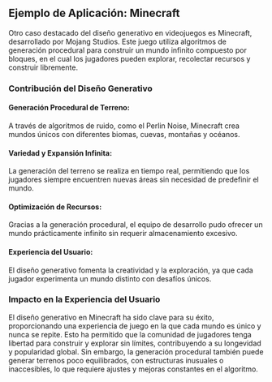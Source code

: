 ## Ejemplo de Aplicación: Minecraft

Otro caso destacado del diseño generativo en videojuegos es Minecraft, desarrollado por Mojang Studios. Este juego utiliza algoritmos de generación procedural para construir un mundo infinito compuesto por bloques, en el cual los jugadores pueden explorar, recolectar recursos y construir libremente.

### Contribución del Diseño Generativo

#### Generación Procedural de Terreno: 
A través de algoritmos de ruido, como el Perlin Noise, Minecraft crea mundos únicos con diferentes biomas, cuevas, montañas y océanos.

#### Variedad y Expansión Infinita: 
La generación del terreno se realiza en tiempo real, permitiendo que los jugadores siempre encuentren nuevas áreas sin necesidad de predefinir el mundo.

#### Optimización de Recursos: 
Gracias a la generación procedural, el equipo de desarrollo pudo ofrecer un mundo prácticamente infinito sin requerir almacenamiento excesivo.

#### Experiencia del Usuario: 
El diseño generativo fomenta la creatividad y la exploración, ya que cada jugador experimenta un mundo distinto con desafíos únicos.

### Impacto en la Experiencia del Usuario

El diseño generativo en Minecraft ha sido clave para su éxito, proporcionando una experiencia de juego en la que cada mundo es único y nunca se repite. Esto ha permitido que la comunidad de jugadores tenga libertad para construir y explorar sin límites, contribuyendo a su longevidad y popularidad global. Sin embargo, la generación procedural también puede generar terrenos poco equilibrados, con estructuras inusuales o inaccesibles, lo que requiere ajustes y mejoras constantes en el algoritmo.
